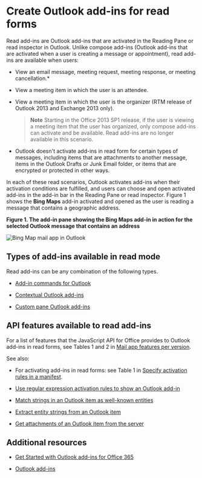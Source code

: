 
# Create Outlook add-ins for read forms

Read add-ins are Outlook add-ins that are activated in the Reading Pane or read inspector in Outlook. Unlike compose add-ins (Outlook add-ins that are activated when a user is creating a message or appointment), read add-ins are available when users:


- View an email message, meeting request, meeting response, or meeting cancellation.*
    
- View a meeting item in which the user is an attendee.
    
- View a meeting item in which the user is the organizer (RTM release of Outlook 2013 and Exchange 2013 only).
    
     >**Note**  Starting in the Office 2013 SP1 release, if the user is viewing a meeting item that the user has organized, only compose add-ins can activate and be available. Read add-ins are no longer available in this scenario.
* Outlook doesn't activate add-ins in read form for certain types of messages, including items that are attachments to another message, items in the Outlook Drafts or Junk Email folder, or items that are encrypted or protected in other ways.

In each of these read scenarios, Outlook activates add-ins when their activation conditions are fulfilled, and users can choose and open activated add-ins in the add-in bar in the Reading Pane or read inspector. Figure 1 shows the  **Bing Maps** add-in activated and opened as the user is reading a message that contains a geographic address.


**Figure 1. The add-in pane showing the Bing Maps add-in in action for the selected Outlook message that contains an address**

![Bing Map mail app in Outlook](../../images/off15appsdk_BingMapMailAppScreenshot.jpg)


## Types of add-ins available in read mode


Read add-ins can be any combination of the following types.


- [Add-in commands for Outlook](../outlook/add-in-commands-for-outlook.md)
    
- [Contextual Outlook add-ins](../outlook/contextual-outlook-add-ins.md)
    
- [Custom pane Outlook add-ins](../outlook/custom-pane-outlook-add-ins.md)
    

## API features available to read add-ins


For a list of features that the JavaScript API for Office provides to Outlook add-ins in read forms, see Tables 1 and 2 in [Mail app features per version](http://msdn.microsoft.com/library/f34e2f44-8c9d-4e90-b1d7-3f29506adb92%28Office.15%29.aspx). 

See also:


- For activating add-ins in read forms: see Table 1 in [Specify activation rules in a manifest](../outlook/manifests/activation-rules.md#MailAppDefineRules_Manifest).
    
- [Use regular expression activation rules to show an Outlook add-in](../outlook/use-regular-expressions-to-show-an-outlook-add-in.md)
    
- [Match strings in an Outlook item as well-known entities](../outlook/match-strings-in-an-item-as-well-known-entities.md)
    
- [Extract entity strings from an Outlook item](../outlook/extract-entity-strings-from-an-item.md)
    
- [Get attachments of an Outlook item from the server](../outlook/get-attachments-of-an-outlook-item.md)
    

## Additional resources



- [Get Started with Outlook add-ins for Office 365](https://dev.outlook.com/MailAppsGettingStarted/GetStarted.aspx)
    
- [Outlook add-ins](../outlook/outlook-add-ins.md)
    
